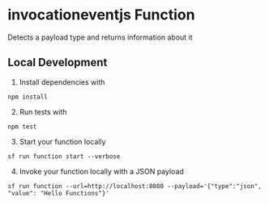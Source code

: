 # invocationeventjs Function

Detects a payload type and returns information about it

## Local Development

1. Install dependencies with

```
npm install
```

2. Run tests with

```
npm test
```

3. Start your function locally

```
sf run function start --verbose
```

4. Invoke your function locally with a JSON payload

```
sf run function --url=http://localhost:8080 --payload='{"type":"json", "value": "Hello Functions"}'
```

